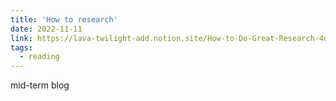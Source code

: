 ```yaml
---
title: 'How to research'
date: 2022-11-11
link: https://lava-twilight-add.notion.site/How-to-Do-Great-Research-4d7fd87185e347d682182b36a5eaccc0
tags:
  - reading
---
```

mid-term blog 
